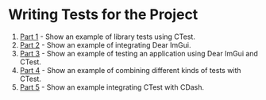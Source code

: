 # Writing Tests for the Project

1. [Part 1](/ch9/part-1/README.md) - Show an example of library tests using CTest.
2. [Part 2](/ch9/part-2/README.md) - Show an example of integrating Dear ImGui.
3. [Part 3](/ch9/part-3/README.md) - Show an example of testing an application using Dear ImGui and CTest.
4. [Part 4](/ch9/part-4/README.md) - Show an example of combining different kinds of tests with CTest.
5. [Part 5](/ch9/part-5/README.md) - Show an example integrating CTest with CDash.
